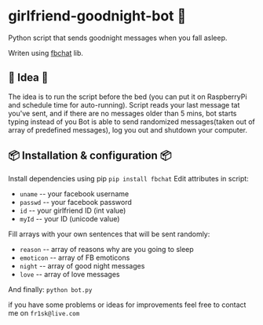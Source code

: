# girlfriend-goodnight-bot 🤖


Python script that sends goodnight messages when you fall asleep. 

Writen using [fbchat](https://github.com/carpedm20/fbchat) lib.



## 🌈 Idea 🌈
The idea is to run the script before the bed (you can put it on RaspberryPi and schedule time for auto-running).
Script reads your last message tat you've sent, and if there are no messages older than 5 mins, bot starts typing instead of you
Bot is able to send randomized messages(taken out of array of predefined messages), log you out and shutdown your computer.



## 📦 Installation & configuration 📦

Install dependencies using pip `pip install fbchat`
Edit attributes in script: 
* `uname` -- your facebook username
* `passwd` -- your facebook password
* `id` -- your girlfriend ID (int value)
* `myId` -- your ID (unicode value)

Fill arrays with your own sentences that will be sent randomly:
* `reason` -- array of reasons why are you going to sleep
* `emoticon` -- array of FB emoticons
* `night` -- array of good night messages
* `love` -- array of love messages

And finally: `python bot.py` 



if you have some problems or ideas for improvements feel free to contact me on `fr1sk@live.com`
